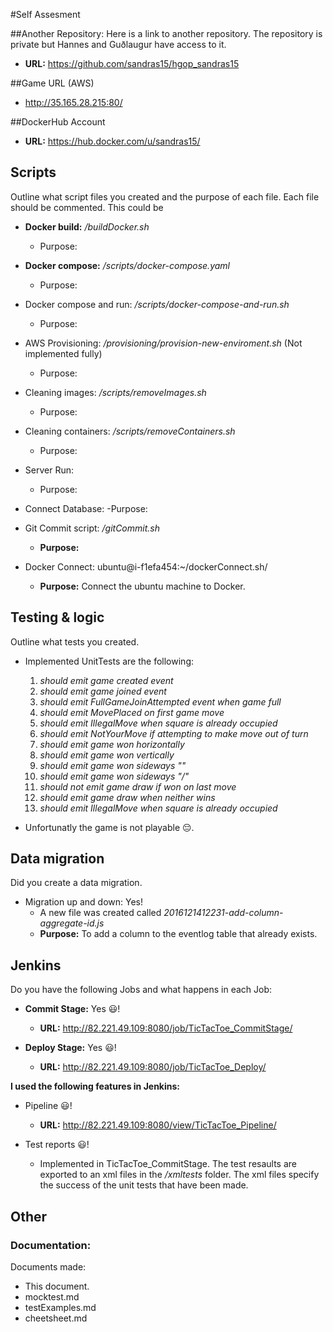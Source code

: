 #Self Assesment

##Another Repository:
Here is a link to another repository. The repository is private but Hannes and Guðlaugur have access to it.
* __URL:__ https://github.com/sandras15/hgop_sandras15

##Game URL (AWS)
* http://35.165.28.215:80/

##DockerHub Account
* __URL:__ https://hub.docker.com/u/sandras15/

## Scripts

Outline what script files you created and the purpose of each file. Each file should be commented. This could be

- __Docker build:__ _/buildDocker.sh_
	- Purpose:

- __Docker compose:__ _/scripts/docker-compose.yaml_
	- Purpose:

- Docker compose and run: _/scripts/docker-compose-and-run.sh_
	- Purpose: 

- AWS Provisioning: _/provisioning/provision-new-enviroment.sh_ (Not implemented fully)
	- Purpose:

- Cleaning images: _/scripts/removeImages.sh_
	- Purpose:

- Cleaning containers: _/scripts/removeContainers.sh_
	- Purpose: 

- Server Run: 
	- Purpose:

- Connect Database: 
	-Purpose:

- Git Commit script: _/gitCommit.sh_
	- __Purpose:__ 

- Docker Connect:  ubuntu@i-f1efa454:~/dockerConnect.sh/
	- __Purpose:__ Connect the ubuntu machine to Docker.




## Testing & logic

Outline what tests you created.

- Implemented UnitTests are the following:
	1. _should emit game created event_
	2. _should emit game joined event_
	3. _should emit FullGameJoinAttempted event when game full_
	4. _should emit MovePlaced on first game move_
	5. _should emit IllegalMove when square is already occupied_
	6. _should emit NotYourMove if attempting to make move out of turn_
	7. _should emit game won horizontally_
	8. _should emit game won vertically_
	9. _should emit game won sideways "\"_
	10. _should emit game won sideways "/"_
	11. _should not emit game draw if won on last move_
	12. _should emit game draw when neither wins_
	13. _should emit IllegalMove when square is already occupied_

- Unfortunatly the game is not playable :pensive:.



## Data migration

Did you create a data migration.

- Migration up and down: Yes!
	- A new file was created called _2016121412231-add-column-aggregate-id.js_
	- __Purpose:__ To add a column to the eventlog table that already exists.



## Jenkins

Do you have the following Jobs and what happens in each Job:

- __Commit Stage:__ Yes :smiley:! 
	- __URL:__ http://82.221.49.109:8080/job/TicTacToe_CommitStage/ 

- __Deploy Stage:__ Yes :smiley:!
	- __URL:__ http://82.221.49.109:8080/job/TicTacToe_Deploy/ 




__I used the following features in Jenkins:__
- Pipeline :smiley:!
	- __URL:__ http://82.221.49.109:8080/view/TicTacToe_Pipeline/

- Test reports :smiley:!
	- Implemented in TicTacToe_CommitStage. The test resaults are exported to an xml files in the _/xmltests_ folder. The xml files specify the success of the unit tests that have been made. 



## Other
### Documentation:
Documents made:
- This document.
- mocktest.md
- testExamples.md
- cheetsheet.md
